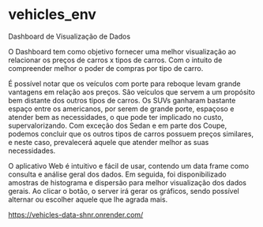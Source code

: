 # vehicles_env

Dashboard de Visualização de Dados

O Dashboard tem como objetivo fornecer uma melhor visualização ao relacionar os preços de carros x tipos de carros. Com o intuito de compreender melhor o poder de compras por tipo de carro.

É possível notar que os veículos com porte para reboque levam grande vantagens em relação aos preços. São veículos que servem a um propósito bem distante dos outros tipos de carros. Os SUVs ganharam bastante espaço entre os americanos, por serem de grande porte, espaçoso e atender bem as necessidades, o que pode ter implicado no custo, supervalorizando. Com exceção dos Sedan e em parte dos Coupe, podemos concluir que os outros tipos de carros possuem preços similares, e neste caso, prevalecerá aquele que atender melhor as suas necessidades. 

O aplicativo Web é intuitivo e fácil de usar, contendo um data frame como consulta e análise geral dos dados. Em seguida, foi disponibilizado amostras de histograma e dispersão para melhor visualização dos dados gerais. Ao clicar o botão, o server irá gerar os gráficos, sendo possível alternar ou escolher aquele que lhe agrada mais.

https://vehicles-data-shnr.onrender.com/
